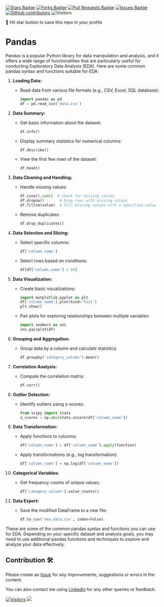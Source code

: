 
<a href="https://github.com/drshahizan/Python_EDA/stargazers"><img src="https://img.shields.io/github/stars/drshahizan/Python_EDA" alt="Stars Badge"/></a>
<a href="https://github.com/drshahizan/Python_EDA/network/members"><img src="https://img.shields.io/github/forks/drshahizan/Python_EDA" alt="Forks Badge"/></a>
<a href="https://github.com/drshahizan/Python_EDA/pulls"><img src="https://img.shields.io/github/issues-pr/drshahizan/Python_EDA" alt="Pull Requests Badge"/></a>
<a href="https://github.com/drshahizan/Python_EDA/issues"><img src="https://img.shields.io/github/issues/drshahizan/Python_EDA" alt="Issues Badge"/></a>
<a href="https://github.com/drshahizan/Python_EDA/graphs/contributors"><img alt="GitHub contributors" src="https://img.shields.io/github/contributors/drshahizan/Python_EDA?color=2b9348"></a>
![Visitors](https://api.visitorbadge.io/api/visitors?path=https%3A%2F%2Fgithub.com%2Fdrshahizan%2FPython_EDA&labelColor=%23d9e3f0&countColor=%23697689&style=flat)

🌟 Hit star button to save this repo in your profile

# Pandas

Pandas is a popular Python library for data manipulation and analysis, and it offers a wide range of functionalities that are particularly useful for conducting Exploratory Data Analysis (EDA). Here are some common pandas syntax and functions suitable for EDA:

1. **Loading Data:**
   - Read data from various file formats (e.g., CSV, Excel, SQL database):

      ```python
      import pandas as pd
      df = pd.read_csv('data.csv')
      ```

2. **Data Summary:**
   - Get basic information about the dataset:

      ```python
      df.info()
      ```

   - Display summary statistics for numerical columns:

      ```python
      df.describe()
      ```

   - View the first few rows of the dataset:

      ```python
      df.head()
      ```

3. **Data Cleaning and Handling:**
   - Handle missing values:

      ```python
      df.isna().sum()  # Check for missing values
      df.dropna()       # Drop rows with missing values
      df.fillna(value)  # Fill missing values with a specified value
      ```

   - Remove duplicates:

      ```python
      df.drop_duplicates()
      ```

4. **Data Selection and Slicing:**
   - Select specific columns:

      ```python
      df['column_name']
      ```

   - Select rows based on conditions:

      ```python
      df[df['column_name'] > 50]
      ```

5. **Data Visualization:**
   - Create basic visualizations:

      ```python
      import matplotlib.pyplot as plt
      df['column_name'].plot(kind='hist')
      plt.show()
      ```

   - Pair plots for exploring relationships between multiple variables:

      ```python
      import seaborn as sns
      sns.pairplot(df)
      ```

6. **Grouping and Aggregation:**
   - Group data by a column and calculate statistics:

      ```python
      df.groupby('category_column').mean()
      ```

7. **Correlation Analysis:**
   - Compute the correlation matrix:

      ```python
      df.corr()
      ```

8. **Outlier Detection:**
   - Identify outliers using z-scores:

      ```python
      from scipy import stats
      z_scores = np.abs(stats.zscore(df['column_name'])
      ```

9. **Data Transformation:**
   - Apply functions to columns:

      ```python
      df['column_name'] = df['column_name'].apply(function)
      ```

   - Apply transformations (e.g., log transformation):

      ```python
      df['column_name'] = np.log(df['column_name'])
      ```

10. **Categorical Variables:**
    - Get frequency counts of unique values:

       ```python
       df['category_column'].value_counts()
       ```

11. **Data Export:**
    - Save the modified DataFrame to a new file:

       ```python
       df.to_csv('new_data.csv', index=False)
       ```

These are some of the common pandas syntax and functions you can use for EDA. Depending on your specific dataset and analysis goals, you may need to use additional pandas functions and techniques to explore and analyze your data effectively.

## Contribution 🛠️
Please create an [Issue](https://github.com/drshahizan/Python_EDA/issues) for any improvements, suggestions or errors in the content.

You can also contact me using [Linkedin](https://www.linkedin.com/in/drshahizan/) for any other queries or feedback.

[![Visitors](https://api.visitorbadge.io/api/visitors?path=https%3A%2F%2Fgithub.com%2Fdrshahizan&labelColor=%23697689&countColor=%23555555&style=plastic)](https://visitorbadge.io/status?path=https%3A%2F%2Fgithub.com%2Fdrshahizan)
![](https://hit.yhype.me/github/profile?user_id=81284918)

